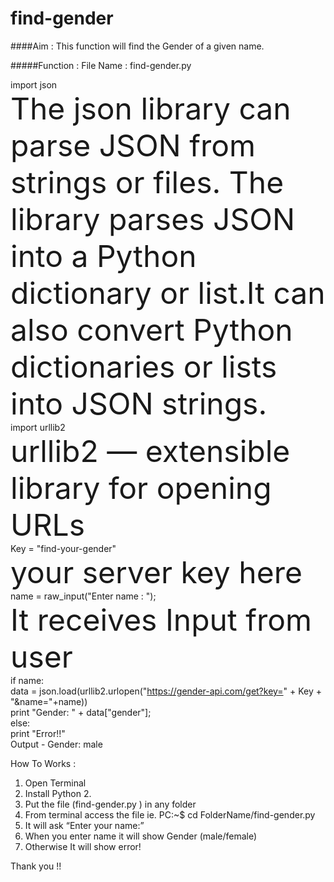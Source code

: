 # find-gender

####Aim : This function will find the Gender of a given name.<br>

#####Function :  File Name : find-gender.py<br>

import json <br>
 <font size="10px;"> The json library can parse JSON from strings or files. The library parses JSON into a 	Python dictionary or list.It can also convert Python dictionaries or lists into JSON strings.</font><br>
import urllib2<br>
<font size="10px;"> urllib2 — extensible library for opening URLs</font><br>
Key = "find-your-gender"<br>
<font size="10px;"> your server key here</font><br>
name = raw_input("Enter name : ");<br>
<font size="10px;"> It receives Input from user</font><br>
if name:<br>
    data = json.load(urllib2.urlopen("https://gender-api.com/get?key=" + Key + "&name="+name))<br>
    print "Gender: " + data["gender"];<br>
else:<br>
    print "Error!!"<br>
Output - Gender: male<br>


How To Works :<br>
1. Open Terminal<br>
2. Install Python 2.<br>
3. Put the file (find-gender.py ) in any folder<br>
4. From terminal access the file ie. PC:~$  cd FolderName/find-gender.py<br>
5. It will ask “Enter your name:”<br>
6. When you enter name it will show Gender (male/female)<br>
7. Otherwise It will show error!<br>


Thank you !!
